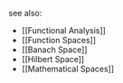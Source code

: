 see also:
- [[Functional Analysis]]
- [[Function Spaces]]
- [[Banach Space]]
- [[Hilbert Space]]
- [[Mathematical Spaces]]
